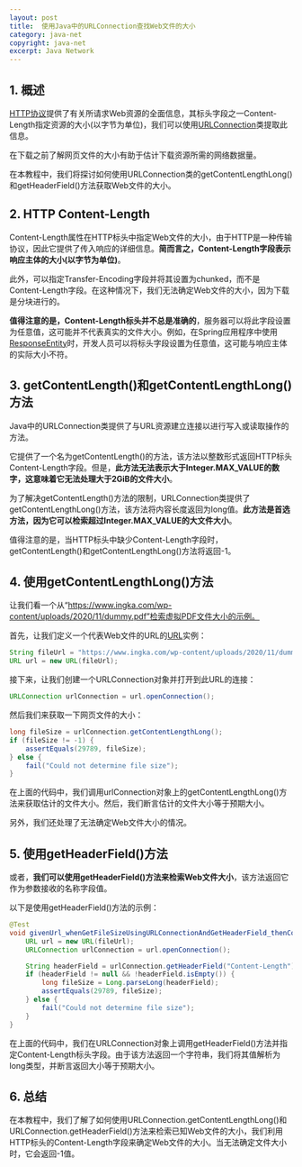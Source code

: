 ```yaml
---
layout: post
title:  使用Java中的URLConnection查找Web文件的大小
category: java-net
copyright: java-net
excerpt: Java Network
---
```


## 1. 概述

[HTTP协议](https://www.baeldung.com/java-9-http-client)提供了有关所请求Web资源的全面信息，其标头字段之一Content-Length指定资源的大小(以字节为单位)，我们可以使用[URLConnection](https://www.baeldung.com/java-custom-url-connection)类提取此信息。

在下载之前了解网页文件的大小有助于估计下载资源所需的网络数据量。

在本教程中，我们将探讨如何使用URLConnection类的getContentLengthLong()和getHeaderField()方法获取Web文件的大小。

## 2. HTTP Content-Length

Content-Length属性在HTTP标头中指定Web文件的大小，由于HTTP是一种传输协议，因此它提供了传入响应的详细信息。**简而言之，Content-Length字段表示响应主体的大小(以字节为单位)**。

此外，可以指定Transfer-Encoding字段并将其设置为chunked，而不是Content-Length字段。在这种情况下，我们无法确定Web文件的大小，因为下载是分块进行的。

**值得注意的是，Content-Length标头并不总是准确的**，服务器可以将此字段设置为任意值，这可能并不代表真实的文件大小。例如，在Spring应用程序中使用[ResponseEntity](https://www.baeldung.com/spring-response-entity)时，开发人员可以将标头字段设置为任意值，这可能与响应主体的实际大小不符。

## 3. getContentLength()和getContentLengthLong()方法

Java中的URLConnection类提供了与URL资源建立连接以进行写入或读取操作的方法。

它提供了一个名为getContentLength()的方法，该方法以整数形式返回HTTP标头Content-Length字段。但是，**此方法无法表示大于Integer.MAX_VALUE的数字，这意味着它无法处理大于2GiB的文件大小**。

为了解决getContentLength()方法的限制，URLConnection类提供了getContentLengthLong()方法，该方法将内容长度返回为long值。**此方法是首选方法，因为它可以检索超过Integer.MAX_VALUE的大文件大小**。

值得注意的是，当HTTP标头中缺少Content-Length字段时，getContentLength()和getContentLengthLong()方法将返回-1。

## 4. 使用getContentLengthLong()方法

让我们看一个从“https://www.ingka.com/wp-content/uploads/2020/11/dummy.pdf”检索虚拟PDF文件大小的示例。

首先，让我们定义一个代表Web文件的URL的[URL](https://www.baeldung.com/java-url)实例：

```java
String fileUrl = "https://www.ingka.com/wp-content/uploads/2020/11/dummy.pdf";
URL url = new URL(fileUrl);
```

接下来，让我们创建一个URLConnection对象并打开到此URL的连接：

```java
URLConnection urlConnection = url.openConnection();
```

然后我们来获取一下网页文件的大小：

```java
long fileSize = urlConnection.getContentLengthLong();
if (fileSize != -1) {
    assertEquals(29789, fileSize);
} else {
    fail("Could not determine file size");
}
```

在上面的代码中，我们调用urlConnection对象上的getContentLengthLong()方法来获取估计的文件大小。然后，我们断言估计的文件大小等于预期大小。

另外，我们还处理了无法确定Web文件大小的情况。

## 5. 使用getHeaderField()方法

或者，**我们可以使用getHeaderField()方法来检索Web文件大小**，该方法返回它作为参数接收的名称字段值。

以下是使用getHeaderField()方法的示例：

```java
@Test
void givenUrl_whenGetFileSizeUsingURLConnectionAndGetHeaderField_thenCorrect() throws IOException {
    URL url = new URL(fileUrl);
    URLConnection urlConnection = url.openConnection();

    String headerField = urlConnection.getHeaderField("Content-Length");
    if (headerField != null && !headerField.isEmpty()) {
        long fileSize = Long.parseLong(headerField);
        assertEquals(29789, fileSize);
    } else {
        fail("Could not determine file size");
    }
}
```

在上面的代码中，我们在URLConnection对象上调用getHeaderField()方法并指定Content-Length标头字段。由于该方法返回一个字符串，我们将其值解析为long类型，并断言返回大小等于预期大小。

## 6. 总结

在本教程中，我们了解了如何使用URLConnection.getContentLengthLong()和URLConnection.getHeaderField()方法来检索已知Web文件的大小，我们利用HTTP标头的Content-Length字段来确定Web文件的大小。当无法确定文件大小时，它会返回-1值。